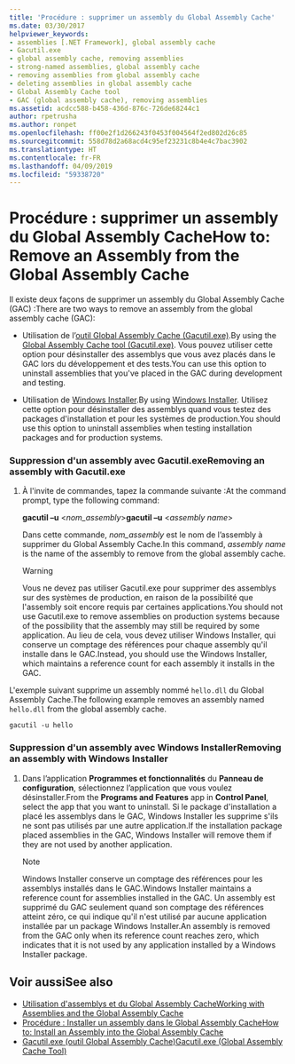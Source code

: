 ```yaml
---
title: 'Procédure : supprimer un assembly du Global Assembly Cache'
ms.date: 03/30/2017
helpviewer_keywords:
- assemblies [.NET Framework], global assembly cache
- Gacutil.exe
- global assembly cache, removing assemblies
- strong-named assemblies, global assembly cache
- removing assemblies from global assembly cache
- deleting assemblies in global assembly cache
- Global Assembly Cache tool
- GAC (global assembly cache), removing assemblies
ms.assetid: acdcc588-b458-436d-876c-726de68244c1
author: rpetrusha
ms.author: ronpet
ms.openlocfilehash: ff00e2f1d266243f0453f004564f2ed802d26c85
ms.sourcegitcommit: 558d78d2a68acd4c95ef23231c8b4e4c7bac3902
ms.translationtype: HT
ms.contentlocale: fr-FR
ms.lasthandoff: 04/09/2019
ms.locfileid: "59338720"
---
```

# <a name="how-to-remove-an-assembly-from-the-global-assembly-cache"></a><span data-ttu-id="f94fc-102">Procédure : supprimer un assembly du Global Assembly Cache</span><span class="sxs-lookup"><span data-stu-id="f94fc-102">How to: Remove an Assembly from the Global Assembly Cache</span></span>
<span data-ttu-id="f94fc-103">Il existe deux façons de supprimer un assembly du Global Assembly Cache (GAC) :</span><span class="sxs-lookup"><span data-stu-id="f94fc-103">There are two ways to remove an assembly from the global assembly cache (GAC):</span></span>  
  
-   <span data-ttu-id="f94fc-104">Utilisation de l’[outil Global Assembly Cache (Gacutil.exe)](../../../docs/framework/tools/gacutil-exe-gac-tool.md).</span><span class="sxs-lookup"><span data-stu-id="f94fc-104">By using the [Global Assembly Cache tool (Gacutil.exe)](../../../docs/framework/tools/gacutil-exe-gac-tool.md).</span></span> <span data-ttu-id="f94fc-105">Vous pouvez utiliser cette option pour désinstaller des assemblys que vous avez placés dans le GAC lors du développement et des tests.</span><span class="sxs-lookup"><span data-stu-id="f94fc-105">You can use this option to uninstall assemblies that you've placed in the GAC during development and testing.</span></span>  
  
-   <span data-ttu-id="f94fc-106">Utilisation de [Windows Installer](/windows/desktop/Msi/windows-installer-portal).</span><span class="sxs-lookup"><span data-stu-id="f94fc-106">By using [Windows Installer](/windows/desktop/Msi/windows-installer-portal).</span></span> <span data-ttu-id="f94fc-107">Utilisez cette option pour désinstaller des assemblys quand vous testez des packages d'installation et pour les systèmes de production.</span><span class="sxs-lookup"><span data-stu-id="f94fc-107">You should use this option to uninstall assemblies when testing installation packages and for production systems.</span></span>  
  
### <a name="removing-an-assembly-with-gacutilexe"></a><span data-ttu-id="f94fc-108">Suppression d'un assembly avec Gacutil.exe</span><span class="sxs-lookup"><span data-stu-id="f94fc-108">Removing an assembly with Gacutil.exe</span></span>  
  
1. <span data-ttu-id="f94fc-109">À l'invite de commandes, tapez la commande suivante :</span><span class="sxs-lookup"><span data-stu-id="f94fc-109">At the command prompt, type the following command:</span></span>  
  
     <span data-ttu-id="f94fc-110">**gacutil –u** \<*nom_assembly*></span><span class="sxs-lookup"><span data-stu-id="f94fc-110">**gacutil –u** \<*assembly name*></span></span>  
  
     <span data-ttu-id="f94fc-111">Dans cette commande, *nom_assembly* est le nom de l’assembly à supprimer du Global Assembly Cache.</span><span class="sxs-lookup"><span data-stu-id="f94fc-111">In this command, *assembly name* is the name of the assembly to remove from the global assembly cache.</span></span>  
  
    > [!WARNING]
    >  <span data-ttu-id="f94fc-112">Vous ne devez pas utiliser Gacutil.exe pour supprimer des assemblys sur des systèmes de production, en raison de la possibilité que l'assembly soit encore requis par certaines applications.</span><span class="sxs-lookup"><span data-stu-id="f94fc-112">You should not use Gacutil.exe to remove assemblies on production systems because of the possibility that the assembly may still be required by some application.</span></span> <span data-ttu-id="f94fc-113">Au lieu de cela, vous devez utiliser Windows Installer, qui conserve un comptage des références pour chaque assembly qu'il installe dans le GAC.</span><span class="sxs-lookup"><span data-stu-id="f94fc-113">Instead, you should use the Windows Installer, which maintains a reference count for each assembly it installs in the GAC.</span></span>  
  
 <span data-ttu-id="f94fc-114">L'exemple suivant supprime un assembly nommé `hello.dll` du Global Assembly Cache.</span><span class="sxs-lookup"><span data-stu-id="f94fc-114">The following example removes an assembly named `hello.dll` from the global assembly cache.</span></span>  
  
```  
gacutil -u hello  
```  
  
### <a name="removing-an-assembly-with-windows-installer"></a><span data-ttu-id="f94fc-115">Suppression d'un assembly avec Windows Installer</span><span class="sxs-lookup"><span data-stu-id="f94fc-115">Removing an assembly with Windows Installer</span></span>  
  
1. <span data-ttu-id="f94fc-116">Dans l’application **Programmes et fonctionnalités** du **Panneau de configuration**, sélectionnez l’application que vous voulez désinstaller.</span><span class="sxs-lookup"><span data-stu-id="f94fc-116">From the **Programs and Features** app in **Control Panel**, select the app that you want to uninstall.</span></span> <span data-ttu-id="f94fc-117">Si le package d'installation a placé les assemblys dans le GAC, Windows Installer les supprime s'ils ne sont pas utilisés par une autre application.</span><span class="sxs-lookup"><span data-stu-id="f94fc-117">If the installation package placed assemblies in the GAC, Windows Installer will remove them if they are not used by another application.</span></span>  
  
    > [!NOTE]
    >  <span data-ttu-id="f94fc-118">Windows Installer conserve un comptage des références pour les assemblys installés dans le GAC.</span><span class="sxs-lookup"><span data-stu-id="f94fc-118">Windows Installer maintains a reference count for assemblies installed in the GAC.</span></span> <span data-ttu-id="f94fc-119">Un assembly est supprimé du GAC seulement quand son comptage des références atteint zéro, ce qui indique qu'il n'est utilisé par aucune application installée par un package Windows Installer.</span><span class="sxs-lookup"><span data-stu-id="f94fc-119">An assembly is removed from the GAC only when its reference count reaches zero, which indicates that it is not used by any application installed by a Windows Installer package.</span></span>  
  
## <a name="see-also"></a><span data-ttu-id="f94fc-120">Voir aussi</span><span class="sxs-lookup"><span data-stu-id="f94fc-120">See also</span></span>

- [<span data-ttu-id="f94fc-121">Utilisation d'assemblys et du Global Assembly Cache</span><span class="sxs-lookup"><span data-stu-id="f94fc-121">Working with Assemblies and the Global Assembly Cache</span></span>](../../../docs/framework/app-domains/working-with-assemblies-and-the-gac.md)
- [<span data-ttu-id="f94fc-122">Procédure : Installer un assembly dans le Global Assembly Cache</span><span class="sxs-lookup"><span data-stu-id="f94fc-122">How to: Install an Assembly into the Global Assembly Cache</span></span>](../../../docs/framework/app-domains/how-to-install-an-assembly-into-the-gac.md)
- [<span data-ttu-id="f94fc-123">Gacutil.exe (outil Global Assembly Cache)</span><span class="sxs-lookup"><span data-stu-id="f94fc-123">Gacutil.exe (Global Assembly Cache Tool)</span></span>](../../../docs/framework/tools/gacutil-exe-gac-tool.md)
